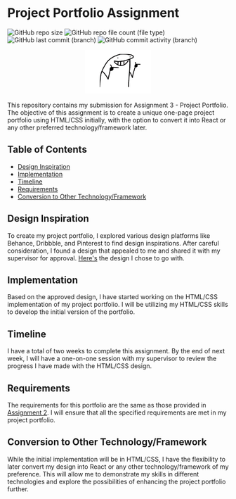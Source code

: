 # Project Portfolio Assignment

![GitHub repo size](https://img.shields.io/github/repo-size/mr-vance/thirdProject)
![GitHub repo file count (file type)](https://img.shields.io/github/directory-file-count/mr-vance/thirdProject)
![GitHub last commit (branch)](https://img.shields.io/github/last-commit/mr-vance/thirdProject/main)
![GitHub commit activity (branch)](https://img.shields.io/github/commit-activity/w/mr-vance/thirdProject)


<p align="center">
  <img src="images/oh-yeah.webp" alt="got-it-mate" style="width: 150px; height: 100px;">
</p>


This repository contains my submission for Assignment 3 - Project Portfolio. The objective of this assignment is to create a unique one-page project portfolio using HTML/CSS initially, with the option to convert it into React or any other preferred technology/framework later.

## Table of Contents

- [Design Inspiration](#design-inspiration)
- [Implementation](#implementation)
- [Timeline](#timeline)
- [Requirements](#requirements)
- [Conversion to Other Technology/Framework](#conversion-to-other-technologyframework)

## Design Inspiration

To create my project portfolio, I explored various design platforms like Behance, Dribbble, and Pinterest to find design inspirations. After careful consideration, I found a design that appealed to me and shared it with my supervisor for approval. [Here's](https://www.figma.com/file/GweoDyXmAIZMv2o06MIiYQ/Portfolio-UI---Web-%26-Mobile-(Community)?node-id=6%3A52&mode=dev) the design I chose to go with.



## Implementation

Based on the approved design, I have started working on the HTML/CSS implementation of my project portfolio. I will be utilizing my HTML/CSS skills to develop the initial version of the portfolio.

## Timeline

I have a total of two weeks to complete this assignment. By the end of next week, I will have a one-on-one session with my supervisor to review the progress I have made with the HTML/CSS design.

## Requirements

The requirements for this portfolio are the same as those provided in [Assignment 2](https://github.com/mr-vance/secondProject). I will ensure that all the specified requirements are met in my project portfolio.

## Conversion to Other Technology/Framework

While the initial implementation will be in HTML/CSS, I have the flexibility to later convert my design into React or any other technology/framework of my preference. This will allow me to demonstrate my skills in different technologies and explore the possibilities of enhancing the project portfolio further.

